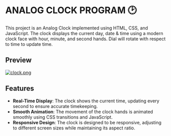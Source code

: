 # ANALOG CLOCK PROGRAM 🕑
This project is an Analog Clock implemented using HTML, CSS, and JavaScript. The clock displays the current day, date & time using a modern clock face with hour, minute, and second hands. Dial will rotate with respect to time to update time.

## Preview

[![clock.png](https://i.postimg.cc/JzRm5wtx/clock.png)](https://postimg.cc/jL3GRFHn)


## Features
- **Real-Time Display**: The clock shows the current time, updating every second to ensure accurate timekeeping.
- **Smooth Animation**: The movement of the clock hands is animated smoothly using CSS transitions and JavaScript.
- **Responsive Design**: The clock is designed to be responsive, adjusting to different screen sizes while maintaining its aspect ratio.
